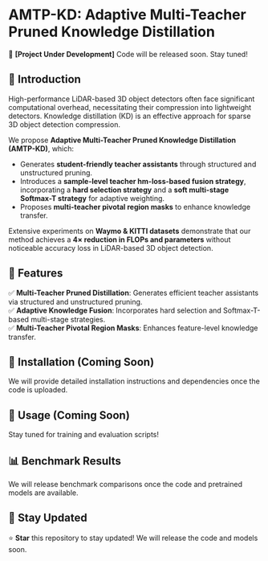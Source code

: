 # AMTP-KD: Adaptive Multi-Teacher Pruned Knowledge Distillation  

🚀 **[Project Under Development]** Code will be released soon. Stay tuned!  

## 📌 Introduction  
High-performance LiDAR-based 3D object detectors often face significant computational overhead, necessitating their compression into lightweight detectors. Knowledge distillation (KD) is an effective approach for sparse 3D object detection compression.  

We propose **Adaptive Multi-Teacher Pruned Knowledge Distillation (AMTP-KD)**, which:  
- Generates **student-friendly teacher assistants** through structured and unstructured pruning.  
- Introduces a **sample-level teacher hm-loss-based fusion strategy**, incorporating a **hard selection strategy** and a **soft multi-stage Softmax-T strategy** for adaptive weighting.  
- Proposes **multi-teacher pivotal region masks** to enhance knowledge transfer.  

Extensive experiments on **Waymo & KITTI datasets** demonstrate that our method achieves a **4× reduction in FLOPs and parameters** without noticeable accuracy loss in LiDAR-based 3D object detection.  

## 📖 Features  
✅ **Multi-Teacher Pruned Distillation**: Generates efficient teacher assistants via structured and unstructured pruning.  
✅ **Adaptive Knowledge Fusion**: Incorporates hard selection and Softmax-T-based multi-stage strategies.  
✅ **Multi-Teacher Pivotal Region Masks**: Enhances feature-level knowledge transfer.  

## 🔧 Installation (Coming Soon)  
We will provide detailed installation instructions and dependencies once the code is uploaded.  

## 🚀 Usage (Coming Soon)  
Stay tuned for training and evaluation scripts!  

## 📊 Benchmark Results  
We will release benchmark comparisons once the code and pretrained models are available.  

## 📢 Stay Updated  
⭐ **Star** this repository to stay updated! We will release the code and models soon.  
